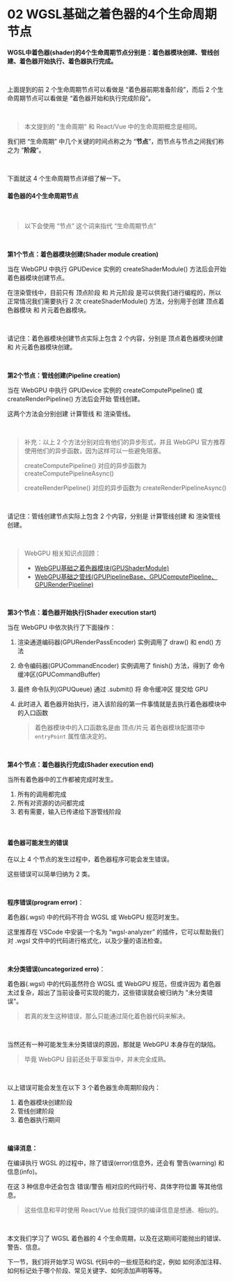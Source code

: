 # 02 WGSL基础之着色器的4个生命周期节点

**WGSL中着色器(shader)的4个生命周期节点分别是：着色器模块创建、管线创建、着色器开始执行、着色器执行完成。**



<br>

上面提到的前 2 个生命周期节点可以看做是 “着色器前期准备阶段”，而后 2 个生命周期节点可以看做是 “着色器开始和执行完成阶段”。



<br>

> 本文提到的 "生命周期" 和 React/Vue 中的生命周期概念是相同。

我们把 “生命周期” 中几个关键的时间点称之为 “**节点**”，而节点与节点之间我们称之为 “**阶段**”。



<br>

下面就这 4 个生命周期节点详细了解一下。



#### 着色器的4个生命周期节点

<br>

> 以下会使用 “节点” 这个词来指代 “生命周期节点”



<br>

**第1个节点：着色器模块创建(Shader module creation)**

当在 WebGPU 中执行 GPUDevice 实例的 createShaderModule() 方法后会开始 着色器模块创建节点。

在渲染管线中，目前只有 顶点阶段 和 片元阶段 是可以供我们进行编程的，所以正常情况我们需要执行 2 次 createShaderModule() 方法，分别用于创建 顶点着色器模块 和 片元着色器模块。



<br>

请记住：着色器模块创建节点实际上包含 2 个内容，分别是 顶点着色器模块创建 和 片元着色器模块创建。



<br>

**第2个节点：管线创建(Pipeline creation)**

当在 WebGPU 中执行 GPUDevice 实例的 createComputePipeline() 或 createRenderPipeline() 方法后会开始 管线创建。

这两个方法会分别创建 计算管线 和 渲染管线。



<br>

> 补充：以上 2 个方法分别对应有他们的异步形式，并且 WebGPU 官方推荐使用他们的异步函数，因为这样可以一些避免阻塞。
>
> createComputePipeline() 对应的异步函数为 createComputePipelineAsync()
>
> createRenderPipeline() 对应的异步函数为 createRenderPipelineAsync()



<br>

请记住：管线创建节点实际上包含 2 个内容，分别是 计算管线创建 和 渲染管线创建。



<br>

> WebGPU 相关知识点回顾：
>
> * [WebGPU基础之着色器模块(GPUShaderModule)](https://github.com/puxiao/webgpu-tutorial/blob/main/10%20WebGPU%E5%9F%BA%E7%A1%80%E4%B9%8B%E7%9D%80%E8%89%B2%E5%99%A8%E6%A8%A1%E5%9D%97(GPUShaderModule).md)
> * [WebGPU基础之管线(GPUPipelineBase、GPUComputePipeline、GPURenderPipeline)](https://github.com/puxiao/webgpu-tutorial/blob/main/11%20WebGPU%E5%9F%BA%E7%A1%80%E4%B9%8B%E7%AE%A1%E7%BA%BF(GPUPipelineBase%E3%80%81GPUComputePipeline%E3%80%81GPURenderPipeline).md)



<br>

**第3个节点：着色器开始执行(Shader execution start)**

当在 WebGPU 中依次执行了下面操作：

1. 渲染通道编码器(GPURenderPassEncoder) 实例调用了 draw() 和 end() 方法

2. 命令编码器(GPUCommandEncoder) 实例调用了 finish() 方法，得到了 命令缓冲区(GPUCommandBuffer)

3. 最终 命令队列(GPUQueue) 通过 .submit() 将 命令缓冲区 提交给 GPU

4. 此时进入 着色器开始执行，进入该阶段的第一件事情就是去执行着色器模块中的入口函数

   > 着色器模块中的入口函数名是由 顶点/片元 着色器模块配置项中 `entryPoint` 属性值决定的。



<br>

**第4个节点：着色器执行完成(Shader execution end)**

当所有着色器中的工作都被完成时发生。

1. 所有的调用都完成
2. 所有对资源的访问都完成
3. 若有需要，输入已传递给下游管线阶段



<br>

#### 着色器可能发生的错误

在以上 4 个节点的发生过程中，着色器程序可能会发生错误。

这些错误可以简单归纳为 2 类。



<br>

**程序错误(program error)**：

着色器(.wgsl) 中的代码不符合 WGSL 或 WebGPU 规范时发生。

这里推荐在 VSCode 中安装一个名为 “wgsl-analyzer” 的插件，它可以帮助我们对 .wgsl 文件中的代码进行格式化，以及少量的语法检查。



<br>

**未分类错误(uncategorized erro)**：

着色器(.wgsl) 中的代码虽然符合 WGSL 或 WebGPU 规范，但或许因为 着色器太过复杂，超出了当前设备可实现的能力，这些错误就会被归纳为 "未分类错误"。

> 若真的发生这种错误，那么只能通过简化着色器代码来解决。



<br>

当然还有一种可能发生未分类错误的原因，那就是 WebGPU 本身存在的缺陷。

> 毕竟 WebGPU 目前还处于草案当中，并未完全成熟。



<br>

以上错误可能会发生在以下 3 个着色器生命周期阶段内：

1. 着色器模块创建阶段
2. 管线创建阶段
3. 着色器执行期间



<br>

**编译消息：**

在编译执行 WGSL 的过程中，除了错误(error)信息外，还会有 警告(warning) 和 信息(info)。

在这 3 种信息中还会包含 错误/警告 相对应的代码行号、具体字符位置 等其他信息。

> 这些信息和平时使用 React/Vue 给我们提供的编译信息是想通、相似的。



<br>

本文我们学习了 WGSL 着色器的 4 个生命周期，以及在这期间可能抛出的错误、警告、信息。

下一节，我们将开始学习 WGSL 代码中的一些规范和约定，例如 如何添加注释、如何标记处于哪个阶段、常见关键字、如何添加声明等等。